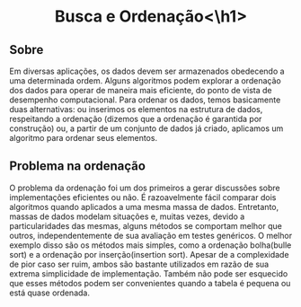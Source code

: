 <h1 align="center">Busca e Ordenação<\h1>

## Sobre 
<p>
Em diversas aplicações, os dados devem ser armazenados obedecendo a uma determinada ordem. Alguns algoritmos podem explorar a ordenação dos dados para operar de maneira mais eficiente, do ponto de vista de desempenho computacional. Para ordenar os dados, temos basicamente duas alternativas: ou inserimos os elementos na estrutura de dados, respeitando a ordenação (dizemos que a ordenação é garantida por construção) ou, a partir de um conjunto de dados já criado, aplicamos um algoritmo para ordenar seus elementos. 
 </p>
  
 ## Problema na ordenação 
O problema da ordenação foi um dos primeiros a gerar discussões sobre implementações eficientes ou não. É razoavelmente fácil comparar dois algoritmos quando aplicados a uma mesma massa de dados. Entretanto, massas de dados modelam situações e, muitas vezes, devido a particularidades das mesmas, alguns métodos se comportam melhor que outros, independentemente de sua avaliação em testes genéricos. O melhor exemplo disso são os métodos mais simples, como a ordenação bolha(bulle sort) e a ordenação por inserção(insertion sort). Apesar de a complexidade de pior caso ser ruim, ambos são bastante utilizados em razão de sua extrema simplicidade de implementação. Também não pode ser esquecido que esses métodos podem ser convenientes quando a tabela é pequena ou está quase ordenada.

